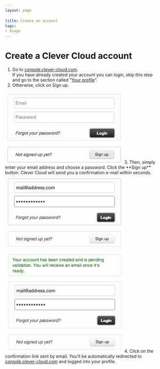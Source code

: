 ```yaml
---
layout: page

title: Create an account
tags:
- Usage
---
```


# Create a Clever Cloud account

1. Go to <a href="https://console.clever-cloud.com">console.clever-cloud.com</a>.  
If you have already created your account you can login, skip this step and go to the section called “<a href="/getting-started/your-profile.html">Your profile</a>”.
2. Otherwise, click on Sign up.
<img class="thumbnail img_doc" src="/img/login1.png">  
3. Then, simply enter your email address and choose a password.  
Click the **Sign up** button. 
Clever Cloud will send you a confirmation e-mail within seconds.
<img class="thumbnail img_doc" src="/img/login2.png">  
<img class="thumbnail img_doc" src="/img/login3.png">  
4. Click on the confirmation link sent by email.  
You'll be automatically redirected to <a href="https://console.clever-cloud.com">console.clever-cloud.com</a> and logged into your profile.

